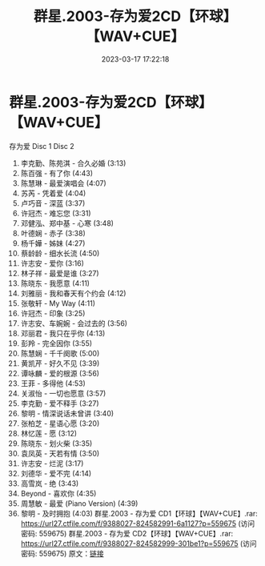 ﻿---
title: 群星.2003-存为爱2CD【环球】【WAV+CUE】
date: 2023-03-17 17:22:18
categories: WAV车载音乐、镜像
tags: 华语中文
---
# 群星.2003-存为爱2CD【环球】【WAV+CUE】

存为爱 Disc 1
Disc
2
01. 李克勤、陈苑淇 - 合久必婚 (3:13)
01. 陈百强 -
有了你 (4:43)
02. 陈慧琳 - 最爱演唱会 (4:07)
02. 苏芮 -
凭着爱 (4:04)
03. 卢巧音 - 深蓝 (3:37)
03. 许冠杰 -
难忘您 (3:31)
04. 邓健泓、郑中基 - 心寒 (3:48)
04. 叶德娴 -
赤子 (3:38)
05. 杨千嬅 - 姊妹 (4:27)
05. 蔡龄龄 -
细水长流 (4:50)
06. 许志安 - 爱你 (3:16)
06. 林子祥 -
最爱是谁 (3:27)
07. 陈晓东 - 我愿意 (4:11)
07. 刘雅丽 -
我和春天有个约会 (4:12)
08. 张敬轩 - My Way (4:11)
08. 许冠杰 -
印象 (3:25)
09. 许志安、车婉婉 - 会过去的 (3:56)
09. 邓丽君 -
我只在乎你 (4:13)
10. 彭羚 - 完全因你 (3:55)
10. 陈慧娴 -
千千阕歌 (5:00)
11. 黄凯芹 - 好久不见 (3:39)
11. 谭咏麟 -
爱的根源 (3:56)
12. 王菲 - 多得他 (4:53)
12. 关淑怡 -
一切也愿意 (3:57)
13. 李克勤 - 爱不释手 (3:27)
13. 黎明 -
情深说话未曾讲 (3:40)
14. 张柏芝 - 星语心愿 (3:20)
14. 林忆莲 - 愿
(3:12)
15. 陈晓东 - 划火柴 (3:35)
15. 袁凤英 -
天若有情 (3:50)
16. 许志安 - 烂泥 (3:17)
16. 刘德华 -
爱不完 (4:14)
17. 高雪岚 - 绝 (3:43)
17. Beyond -
喜欢你 (4:35)
18. 周慧敏 - 最爱 (Piano Version) (4:39)
18. 黎明 -
及时拥抱 (4:03)
群星.2003 - 存为爱 CD1【环球】【WAV+CUE】.rar: https://url27.ctfile.com/f/9388027-824582991-6a1127?p=559675
(访问密码: 559675)
群星.2003 - 存为爱 CD2【环球】【WAV+CUE】.rar: https://url27.ctfile.com/f/9388027-824582999-301be1?p=559675
(访问密码: 559675)
原文：[链接](https://blog.sina.com.cn/s/blog_1647c7e760103110e.html)